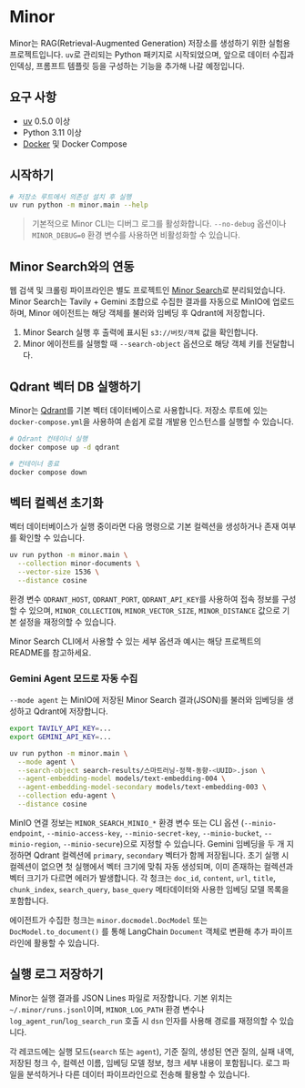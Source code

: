 # Minor

Minor는 RAG(Retrieval-Augmented Generation) 저장소를 생성하기 위한 실험용 프로젝트입니다. `uv`로 관리되는 Python 패키지로 시작되었으며, 앞으로 데이터 수집과 인덱싱, 프롬프트 템플릿 등을 구성하는 기능을 추가해 나갈 예정입니다.

## 요구 사항
- [uv](https://github.com/astral-sh/uv) 0.5.0 이상
- Python 3.11 이상
- [Docker](https://www.docker.com/) 및 Docker Compose

## 시작하기
```bash
# 저장소 루트에서 의존성 설치 후 실행
uv run python -m minor.main --help
```

> 기본적으로 Minor CLI는 디버그 로그를 활성화합니다. `--no-debug` 옵션이나
> `MINOR_DEBUG=0` 환경 변수를 사용하면 비활성화할 수 있습니다.

## Minor Search와의 연동

웹 검색 및 크롤링 파이프라인은 별도 프로젝트인 [Minor Search](../minor_search/README.md)로 분리되었습니다. Minor Search는 Tavily + Gemini 조합으로 수집한 결과를 자동으로 MinIO에 업로드하며, Minor 에이전트는 해당 객체를 불러와 임베딩 후 Qdrant에 저장합니다.

1. Minor Search 실행 후 출력에 표시된 `s3://버킷/객체` 값을 확인합니다.
2. Minor 에이전트를 실행할 때 `--search-object` 옵션으로 해당 객체 키를 전달합니다.

## Qdrant 벡터 DB 실행하기
Minor는 [Qdrant](https://qdrant.tech/)를 기본 벡터 데이터베이스로 사용합니다. 저장소 루트에 있는 `docker-compose.yml`을 사용하여 손쉽게 로컬 개발용 인스턴스를 실행할 수 있습니다.

```bash
# Qdrant 컨테이너 실행
docker compose up -d qdrant

# 컨테이너 종료
docker compose down
```

## 벡터 컬렉션 초기화
벡터 데이터베이스가 실행 중이라면 다음 명령으로 기본 컬렉션을 생성하거나 존재 여부를 확인할 수 있습니다.

```bash
uv run python -m minor.main \
  --collection minor-documents \
  --vector-size 1536 \
  --distance cosine
```

환경 변수 `QDRANT_HOST`, `QDRANT_PORT`, `QDRANT_API_KEY`를 사용하여 접속 정보를 구성할 수 있으며, `MINOR_COLLECTION`, `MINOR_VECTOR_SIZE`, `MINOR_DISTANCE` 값으로 기본 설정을 재정의할 수 있습니다.

Minor Search CLI에서 사용할 수 있는 세부 옵션과 예시는 해당 프로젝트의 README를 참고하세요.

### Gemini Agent 모드로 자동 수집

`--mode agent` 는 MinIO에 저장된 Minor Search 결과(JSON)를 불러와 임베딩을 생성하고 Qdrant에 저장합니다.

```bash
export TAVILY_API_KEY=...
export GEMINI_API_KEY=...

uv run python -m minor.main \
  --mode agent \
  --search-object search-results/스마트러닝-정책-동향-<UUID>.json \
  --agent-embedding-model models/text-embedding-004 \
  --agent-embedding-model-secondary models/text-embedding-003 \
  --collection edu-agent \
  --distance cosine
```

MinIO 연결 정보는 `MINOR_SEARCH_MINIO_*` 환경 변수 또는 CLI 옵션 (`--minio-endpoint`, `--minio-access-key`, `--minio-secret-key`, `--minio-bucket`, `--minio-region`, `--minio-secure`)으로 지정할 수 있습니다. Gemini 임베딩을 두 개 지정하면 Qdrant 컬렉션에 `primary`, `secondary` 벡터가 함께 저장됩니다. 초기 실행 시 컬렉션이 없으면 첫 실행에서 벡터 크기에 맞춰 자동 생성되며, 이미 존재하는 컬렉션과 벡터 크기가 다르면 에러가 발생합니다. 각 청크는 `doc_id`, `content`, `url`, `title`, `chunk_index`, `search_query`, `base_query` 메타데이터와 사용한 임베딩 모델 목록을 포함합니다.

에이전트가 수집한 청크는 `minor.docmodel.DocModel` 또는 `DocModel.to_document()` 를 통해 LangChain `Document` 객체로 변환해 추가 파이프라인에 활용할 수 있습니다.

## 실행 로그 저장하기

Minor는 실행 결과를 JSON Lines 파일로 저장합니다. 기본 위치는 `~/.minor/runs.jsonl`이며, `MINOR_LOG_PATH` 환경 변수나 `log_agent_run`/`log_search_run` 호출 시 `dsn` 인자를 사용해 경로를 재정의할 수 있습니다.

각 레코드에는 실행 모드(`search` 또는 `agent`), 기준 질의, 생성된 연관 질의, 실패 내역, 저장된 청크 수, 컬렉션 이름, 임베딩 모델 정보, 청크 세부 내용이 포함됩니다. 로그 파일을 분석하거나 다른 데이터 파이프라인으로 전송해 활용할 수 있습니다.
